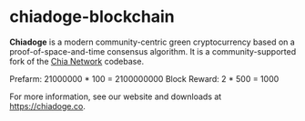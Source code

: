 # chiadoge-blockchain

**Chiadoge** is a modern community-centric green cryptocurrency based on a proof-of-space-and-time consensus algorithm. It is a community-supported fork of the [Chia Network](https://github.com/Chia-Network/chia-blockchain) codebase.

Prefarm: 21000000 * 100 = 2100000000
Block Reward: 2 * 500 = 1000

For more information, see our website and downloads at https://chiadoge.co.

